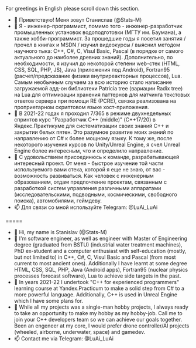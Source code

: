For greetings in English please scroll down this section.

- 👋 Приветствую! Меня зовут Станислав (@Stats-M)
- 👀 Я - инженер-программист, помимо того - инженер-разработчик промышленных установок водоподготовки (МГТУ им. Баумана), а также хобби-программист. За прошедшие годы я посетил занятия / прочел в книгах и MSDN / изучил видеокурсы / выяснил методом научного тыка: C++, C#, C, Visul Basic, Pascal (в порядке от самого актуального до наиболее древних знаний). Дополнительно, по необходимости, я изучил до некоторой степени web-стек (HTML, CSS, SQL, PHP, JS), Java (приложения под Android), Fortran95 (расчет/предсказание физики внутриреакторных процессов), Lua. Самым необычным случаем за всю историю стало написание загружаемой адд-он библиотеки Patricia tree (вариации Radix tree) на Lua для оптимизации хранения паттернов для матчинга текстовых ответов сервера при помощи RE (PCRE), связка реализована на проприетарном скриптовом языке хост-приложения.
- 🌱 В 2021-22 годах я проходил 7/365 в режиме двухнедельных спринтов курс "Разработчик С++ (middle)" (C++17/20) в Яндекс.Практикуме для систематизации своих знаний С++ и закрытии белых пятен. Это разумное развитие моих знаний по направлению от C# к более мощному языку. К тому же, после некоторого изучения курсов по Unity/Unreal Engine, я счел Unreal Engine более интересным, что и определило направление.
- 💞️ С удовольствием присоединюсь к команде, разрабатывающей интересный проект. От меня - быстрое изучение той части используемого вами стека, которой я еще не знаю, от вас - возможность развиваться. Как человек с инженерным образованием, отдам предпочтение проектам, связанным с разработкой систем управления различными аппаратами (исследовательскими, подводными, космическими, свободного поиска), автомобилями, геймдеву.
- 📫 Для связи со мной используйте Telegram: @LuAi_LuAi

=====
- 👋 Hi, my name is Stanislav (@Stats-M)
- 👀 I'm software engineer, as well as engineer with Master of Engineering degree (graduated from BSTU) (industrial water treatment machines), PhD ex-student and a computer enthusiast with self-education (mostly, but not limited to) in C++, C#, C, Visul Basic and Pascal (from most current to most ancient ones). Additionally I have learnt at some degree HTML, CSS, SQL, PHP, Java (Android apps), Fortran95 (nuclear physics processes forecast software), Lua to achieve side targets in the past.
- 🌱 In years 2021-22 I undertook "C++ for experienced programmers" learning course at Yandex.Practicum to make a solid step from C# to a more powerful language. Additionally, C++ is used in Unreal Engine which I have some plans for. 
- 💞️ While all my projects was a single-man hobby projects, I always ready to take an opportunity to make my hobby as my hobby-job. Call me to join your C++ developers team so we can achieve our goals together. Been an engeneer at my core, I would prefer drone controller/AI projects (wheeled, airborne, underwater,  space) and gamedev.
- 📫 Contact me via Telegram: @LuAi_LuAi

<!---
Stats-M/Stats-M is a ✨ special ✨ repository because its `README.md` (this file) appears on your GitHub profile.
You can click the Preview link to take a look at your changes.
--->
